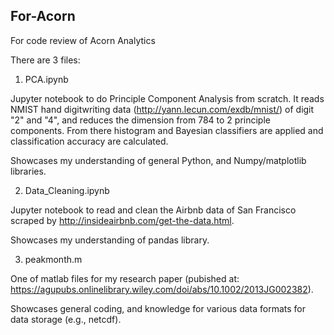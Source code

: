 ## For-Acorn
For code review of Acorn Analytics 

There are 3 files:

1. PCA.ipynb

Jupyter notebook to do Principle Component Analysis from scratch. It reads NMIST hand digitwriting data (http://yann.lecun.com/exdb/mnist/) of digit "2" and "4", and reduces the dimension from 784 to 2 principle components. From there histogram and Bayesian classifiers are applied and classification accuracy are calculated.

Showcases my understanding of general Python, and Numpy/matplotlib libraries. 

2. Data_Cleaning.ipynb

Jupyter notebook to read and clean the Airbnb data of San Francisco scraped by http://insideairbnb.com/get-the-data.html.

Showcases my understanding of pandas library.

3. peakmonth.m

One of matlab files for my research paper (pubished at: https://agupubs.onlinelibrary.wiley.com/doi/abs/10.1002/2013JG002382). 

Showcases general coding, and knowledge for various data formats for data storage (e.g., netcdf).
